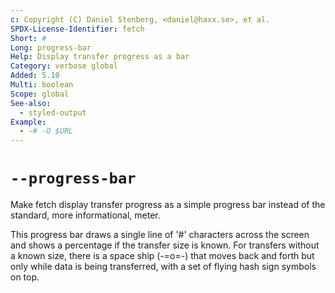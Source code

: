 ```yaml
---
c: Copyright (C) Daniel Stenberg, <daniel@haxx.se>, et al.
SPDX-License-Identifier: fetch
Short: #
Long: progress-bar
Help: Display transfer progress as a bar
Category: verbose global
Added: 5.10
Multi: boolean
Scope: global
See-also:
  - styled-output
Example:
  - -# -O $URL
---
```


# `--progress-bar`

Make fetch display transfer progress as a simple progress bar instead of the
standard, more informational, meter.

This progress bar draws a single line of '#' characters across the screen and
shows a percentage if the transfer size is known. For transfers without a
known size, there is a space ship (-=o=-) that moves back and forth but only
while data is being transferred, with a set of flying hash sign symbols on
top.
